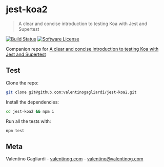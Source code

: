 # jest-koa2
> A clear and concise introduction to testing Koa with Jest and Supertest

[![Build Status](https://travis-ci.org/yuttasakcom/jest-koa2.svg?branch=master)](https://travis-ci.org/yuttasakcom/jest-koa2)
[![Software License](https://img.shields.io/badge/license-MIT-brightgreen.svg?style=flat)](LICENSE)

Companion repo for [A clear and concise introduction to testing Koa with Jest and Supertest](https://www.valentinog.com/blog/testing-api-koa-jest/)

## Test

Clone the repo:

```bash
git clone git@github.com:valentinogagliardi/jest-koa2.git
```

Install the dependencies:

```bash
cd jest-koa2 && npm i
```

Run all the tests with:

```bash
npm test
```

## Meta

Valentino Gagliardi - [valentinog.com](https://www.valentinog.com) - valentino@valentinog.com
